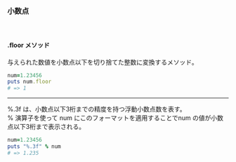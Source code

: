 ### 小数点
　
#### .floor メソッド
与えられた数値を小数点以下を切り捨てた整数に変換するメソッド。

```Ruby
num=1.23456
puts num.floor
# => 1
```
***  

%.3f は、小数点以下3桁までの精度を持つ浮動小数点数を表す。  
% 演算子を使って num にこのフォーマットを適用することでnum の値が小数点以下3桁まで表示される。
```Ruby
num=1.23456
puts "%.3f" % num
# => 1.235
```
